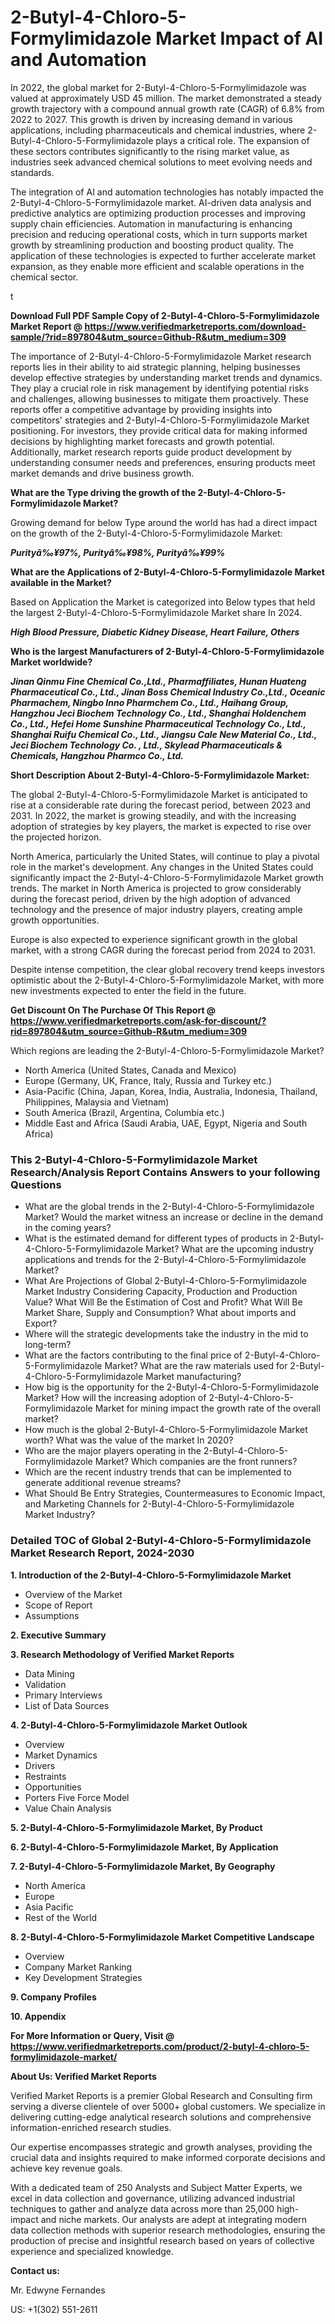<meta name="title" content="Global 2-Butyl-4-Chloro-5-Formylimidazole Market Impact of AI and Automation"><meta name="description" content="In 2022, the global market for 2-Butyl-4-Chloro-5-Formylimidazole was valued at approximately USD 45 million. The market demonstrated a steady growth trajectory with a"><meta name="title" content="2-Butyl-4-Chloro-5-Formylimidazole Market Size, Share, Scope, Trends, Growth, Opportunities, Analysis, Forecast"><h1>2-Butyl-4-Chloro-5-Formylimidazole Market Impact of AI and Automation</h1><p>In 2022, the global market for 2-Butyl-4-Chloro-5-Formylimidazole was valued at approximately USD 45 million. The market demonstrated a steady growth trajectory with a compound annual growth rate (CAGR) of 6.8% from 2022 to 2027. This growth is driven by increasing demand in various applications, including pharmaceuticals and chemical industries, where 2-Butyl-4-Chloro-5-Formylimidazole plays a critical role. The expansion of these sectors contributes significantly to the rising market value, as industries seek advanced chemical solutions to meet evolving needs and standards.</p><p>The integration of AI and automation technologies has notably impacted the 2-Butyl-4-Chloro-5-Formylimidazole market. AI-driven data analysis and predictive analytics are optimizing production processes and improving supply chain efficiencies. Automation in manufacturing is enhancing precision and reducing operational costs, which in turn supports market growth by streamlining production and boosting product quality. The application of these technologies is expected to further accelerate market expansion, as they enable more efficient and scalable operations in the chemical sector.</p>t</p><p id="" class=""><strong>Download Full PDF Sample Copy of 2-Butyl-4-Chloro-5-Formylimidazole Market Report @ <a href="https://www.verifiedmarketreports.com/download-sample/?rid=897804&utm_source=Github-R&utm_medium=309" target="_blank">https://www.verifiedmarketreports.com/download-sample/?rid=897804&utm_source=Github-R&utm_medium=309</a></strong></p><p>The importance of&nbsp;2-Butyl-4-Chloro-5-Formylimidazole Market research reports lies in their ability to aid strategic planning, helping businesses develop effective strategies by understanding market trends and dynamics. They play a crucial role in risk management by identifying potential risks and challenges, allowing businesses to mitigate them proactively. These reports offer a competitive advantage by providing insights into competitors' strategies and 2-Butyl-4-Chloro-5-Formylimidazole Market positioning. For investors, they provide critical data for making informed decisions by highlighting market forecasts and growth potential. Additionally, market research reports guide product development by understanding consumer needs and preferences, ensuring products meet market demands and drive business growth.</p><p><strong>What are the&nbsp;Type driving the growth of the 2-Butyl-4-Chloro-5-Formylimidazole Market?</strong></p><p id="" class="">Growing demand for below Type around the world has had a direct impact on the growth of the 2-Butyl-4-Chloro-5-Formylimidazole Market:</p><em><strong>Purityâ‰¥97%, Purityâ‰¥98%, Purityâ‰¥99%</strong></em></p><strong>What are the&nbsp;Applications&nbsp;of 2-Butyl-4-Chloro-5-Formylimidazole Market available in the Market?</strong></p><p id="" class="">Based on Application the Market is categorized into Below types that held the largest 2-Butyl-4-Chloro-5-Formylimidazole Market share In 2024.</p><em><strong>High Blood Pressure, Diabetic Kidney Disease, Heart Failure, Others</strong></em></p><strong>Who is the largest Manufacturers of 2-Butyl-4-Chloro-5-Formylimidazole Market worldwide?</strong></p><p><em><strong>Jinan Qinmu Fine Chemical Co.,Ltd., Pharmaffiliates, Hunan Huateng Pharmaceutical Co., Ltd., Jinan Boss Chemical Industry Co.,Ltd., Oceanic Pharmachem, Ningbo Inno Pharmchem Co., Ltd., Haihang Group, Hangzhou Jeci Biochem Technology Co., Ltd., Shanghai Holdenchem Co., Ltd., Hefei Home Sunshine Pharmaceutical Technology Co., Ltd., Shanghai Ruifu Chemical Co., Ltd., Jiangsu Cale New Material Co., Ltd., Jeci Biochem Technology Co. , Ltd., Skylead Pharmaceuticals & Chemicals, Hangzhou Pharmco Co., Ltd.</strong></em></p><p id="" class=""><strong>Short Description About 2-Butyl-4-Chloro-5-Formylimidazole Market:</strong></p><p>The global 2-Butyl-4-Chloro-5-Formylimidazole Market is anticipated to rise at a considerable rate during the forecast period, between 2023 and 2031. In 2022, the market is growing steadily, and with the increasing adoption of strategies by key players, the market is expected to rise over the projected horizon.</p><p>North America, particularly the United States, will continue to play a pivotal role in the market's development. Any changes in the United States could significantly impact the 2-Butyl-4-Chloro-5-Formylimidazole Market growth trends. The market in North America is projected to grow considerably during the forecast period, driven by the high adoption of advanced technology and the presence of major industry players, creating ample growth opportunities.</p><p>Europe is also expected to experience significant growth in the global market, with a strong CAGR during the forecast period from 2024 to 2031.</p><p>Despite intense competition, the clear global recovery trend keeps investors optimistic about the 2-Butyl-4-Chloro-5-Formylimidazole Market, with more new investments expected to enter the field in the future.</p><p id="" class=""><strong>Get Discount On The Purchase Of This Report @ <a href="https://www.verifiedmarketreports.com/ask-for-discount/?rid=897804&utm_source=Github-R&utm_medium=309" target="_blank">https://www.verifiedmarketreports.com/ask-for-discount/?rid=897804&utm_source=Github-R&utm_medium=309</a></strong></p>Which regions are leading the 2-Butyl-4-Chloro-5-Formylimidazole Market?</p><ul><li>North America (United States, Canada and Mexico)</li><li>Europe (Germany, UK, France, Italy, Russia and Turkey etc.)</li><li>Asia-Pacific (China, Japan, Korea, India, Australia, Indonesia, Thailand, Philippines, Malaysia and Vietnam)</li><li>South America (Brazil, Argentina, Columbia etc.)</li><li>Middle East and Africa (Saudi Arabia, UAE, Egypt, Nigeria and South Africa)</li></ul><h3 id="" class="">This 2-Butyl-4-Chloro-5-Formylimidazole Market Research/Analysis Report Contains Answers to your following Questions</h3><ul><li>What are the global trends in the 2-Butyl-4-Chloro-5-Formylimidazole Market? Would the market witness an increase or decline in the demand in the coming years?</li><li>What is the estimated demand for different types of products in 2-Butyl-4-Chloro-5-Formylimidazole Market? What are the upcoming industry applications and trends for the 2-Butyl-4-Chloro-5-Formylimidazole Market?</li><li>What Are Projections of Global 2-Butyl-4-Chloro-5-Formylimidazole Market Industry Considering Capacity, Production and Production Value? What Will Be the Estimation of Cost and Profit? What Will Be Market Share, Supply and Consumption? What about imports and Export?</li><li>Where will the strategic developments take the industry in the mid to long-term?</li><li>What are the factors contributing to the final price of 2-Butyl-4-Chloro-5-Formylimidazole Market? What are the raw materials used for 2-Butyl-4-Chloro-5-Formylimidazole Market manufacturing?</li><li>How big is the opportunity for the 2-Butyl-4-Chloro-5-Formylimidazole Market? How will the increasing adoption of 2-Butyl-4-Chloro-5-Formylimidazole Market for mining impact the growth rate of the overall market?</li><li>How much is the global 2-Butyl-4-Chloro-5-Formylimidazole Market worth? What was the value of the market In 2020?</li><li>Who are the major players operating in the 2-Butyl-4-Chloro-5-Formylimidazole Market? Which companies are the front runners?</li><li>Which are the recent industry trends that can be implemented to generate additional revenue streams?</li><li>What Should Be Entry Strategies, Countermeasures to Economic Impact, and Marketing Channels for 2-Butyl-4-Chloro-5-Formylimidazole Market Industry?</li></ul><h3 id="" class="">Detailed TOC of Global 2-Butyl-4-Chloro-5-Formylimidazole Market Research Report, 2024-2030</h3><p id="" class=""><strong>1. Introduction of the 2-Butyl-4-Chloro-5-Formylimidazole Market</strong></p><ul><li>Overview of the Market</li><li>Scope of Report</li><li>Assumptions</li></ul><p id="" class=""><strong>2. Executive Summary</strong></p><p id="" class=""><strong>3. Research Methodology of Verified Market Reports</strong></p><ul><li>Data Mining</li><li>Validation</li><li>Primary Interviews</li><li>List of Data Sources</li></ul><p id="" class=""><strong>4. 2-Butyl-4-Chloro-5-Formylimidazole Market Outlook</strong></p><ul><li>Overview</li><li>Market Dynamics</li><li>Drivers</li><li>Restraints</li><li>Opportunities</li><li>Porters Five Force Model</li><li>Value Chain Analysis</li></ul><p id="" class=""><strong>5. 2-Butyl-4-Chloro-5-Formylimidazole Market, By Product</strong></p><p id="" class=""><strong>6. 2-Butyl-4-Chloro-5-Formylimidazole Market, By Application</strong></p><p id="" class=""><strong>7. 2-Butyl-4-Chloro-5-Formylimidazole Market, By Geography</strong></p><ul><li>North America</li><li>Europe</li><li>Asia Pacific</li><li>Rest of the World</li></ul><p id="" class=""><strong>8. 2-Butyl-4-Chloro-5-Formylimidazole Market Competitive Landscape</strong></p><ul><li>Overview</li><li>Company Market Ranking</li><li>Key Development Strategies</li></ul><p id="" class=""><strong>9. Company Profiles</strong></p><p id="" class=""><strong>10. Appendix</strong></p><p id="" class=""><strong>For More Information or Query, Visit @ <a href="https://www.verifiedmarketreports.com/product/2-butyl-4-chloro-5-formylimidazole-market/" target="_blank">https://www.verifiedmarketreports.com/product/2-butyl-4-chloro-5-formylimidazole-market/</a></strong></p><p id="" class=""><strong>About Us: Verified Market Reports</strong></p><p id="" class="">Verified Market Reports is a premier Global Research and Consulting firm serving a diverse clientele of over 5000+ global customers. We specialize in delivering cutting-edge analytical research solutions and comprehensive information-enriched research studies.</p><p id="" class="">Our expertise encompasses strategic and growth analyses, providing the crucial data and insights required to make informed corporate decisions and achieve key revenue goals.</p><p id="" class="">With a dedicated team of 250 Analysts and Subject Matter Experts, we excel in data collection and governance, utilizing advanced industrial techniques to gather and analyze data across more than 25,000 high-impact and niche markets. Our analysts are adept at integrating modern data collection methods with superior research methodologies, ensuring the production of precise and insightful research based on years of collective experience and specialized knowledge.</p><p id="" class=""><strong>Contact us:</strong></p><p id="" class="">Mr. Edwyne Fernandes</p><p id="" class="">US: +1(302) 551-2611</p>